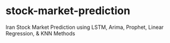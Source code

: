 # stock-market-prediction
Iran Stock Market Prediction using LSTM, Arima, Prophet, Linear Regression, &amp; KNN Methods

